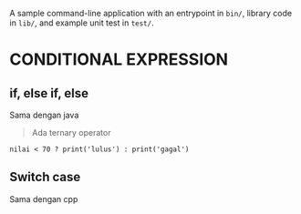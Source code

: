 A sample command-line application with an entrypoint in `bin/`, library code
in `lib/`, and example unit test in `test/`.

# CONDITIONAL EXPRESSION

## if, else if, else
Sama dengan java
> Ada ternary operator
```
nilai < 70 ? print('lulus') : print('gagal')
```

## Switch case
Sama dengan cpp